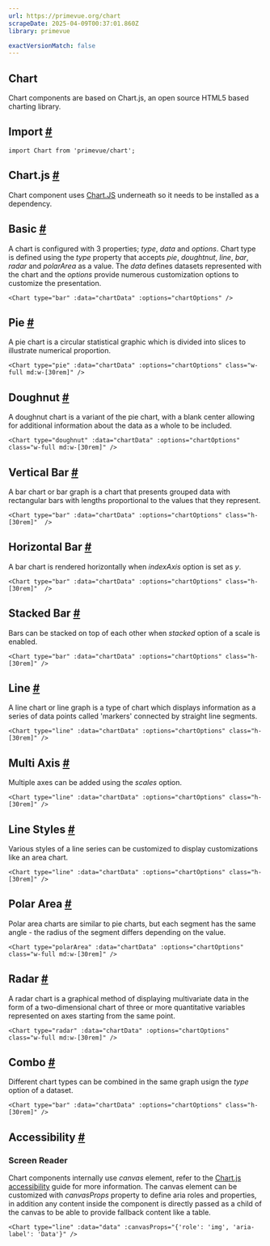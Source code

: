 ```yaml
---
url: https://primevue.org/chart
scrapeDate: 2025-04-09T00:37:01.860Z
library: primevue

exactVersionMatch: false
---
```


## Chart

Chart components are based on Chart.js, an open source HTML5 based charting library.

## Import [#](_chart_.md#import)
```
import Chart from 'primevue/chart';
```
## Chart.js [#](_chart_.md#chartjs)

Chart component uses [Chart.JS](https://chartjs.org/) underneath so it needs to be installed as a dependency.

## Basic [#](_chart_.md#basic)

A chart is configured with 3 properties; _type_, _data_ and _options_. Chart type is defined using the _type_ property that accepts _pie_, _doughtnut_, _line_, _bar_, _radar_ and _polarArea_ as a value. The _data_ defines datasets represented with the chart and the _options_ provide numerous customization options to customize the presentation.
```
<Chart type="bar" :data="chartData" :options="chartOptions" />
```
## Pie [#](_chart_.md#pie)

A pie chart is a circular statistical graphic which is divided into slices to illustrate numerical proportion.
```
<Chart type="pie" :data="chartData" :options="chartOptions" class="w-full md:w-[30rem]" />
```
## Doughnut [#](_chart_.md#doughnut)

A doughnut chart is a variant of the pie chart, with a blank center allowing for additional information about the data as a whole to be included.
```
<Chart type="doughnut" :data="chartData" :options="chartOptions" class="w-full md:w-[30rem]" />
```
## Vertical Bar [#](_chart_.md#vertical)

A bar chart or bar graph is a chart that presents grouped data with rectangular bars with lengths proportional to the values that they represent.
```
<Chart type="bar" :data="chartData" :options="chartOptions" class="h-[30rem]"  />
```
## Horizontal Bar [#](_chart_.md#horizontal)

A bar chart is rendered horizontally when _indexAxis_ option is set as _y_.
```
<Chart type="bar" :data="chartData" :options="chartOptions" class="h-[30rem]"  />
```
## Stacked Bar [#](_chart_.md#stacked)

Bars can be stacked on top of each other when _stacked_ option of a scale is enabled.
```
<Chart type="bar" :data="chartData" :options="chartOptions" class="h-[30rem]" />
```
## Line [#](_chart_.md#line)

A line chart or line graph is a type of chart which displays information as a series of data points called 'markers' connected by straight line segments.
```
<Chart type="line" :data="chartData" :options="chartOptions" class="h-[30rem]" />
```
## Multi Axis [#](_chart_.md#multiaxis)

Multiple axes can be added using the _scales_ option.
```
<Chart type="line" :data="chartData" :options="chartOptions" class="h-[30rem]" />
```
## Line Styles [#](_chart_.md#linestyles)

Various styles of a line series can be customized to display customizations like an area chart.
```
<Chart type="line" :data="chartData" :options="chartOptions" class="h-[30rem]" />
```
## Polar Area [#](_chart_.md#polararea)

Polar area charts are similar to pie charts, but each segment has the same angle - the radius of the segment differs depending on the value.
```
<Chart type="polarArea" :data="chartData" :options="chartOptions" class="w-full md:w-[30rem]" />
```
## Radar [#](_chart_.md#radar)

A radar chart is a graphical method of displaying multivariate data in the form of a two-dimensional chart of three or more quantitative variables represented on axes starting from the same point.
```
<Chart type="radar" :data="chartData" :options="chartOptions" class="w-full md:w-[30rem]" />
```
## Combo [#](_chart_.md#combo)

Different chart types can be combined in the same graph usign the _type_ option of a dataset.
```
<Chart type="bar" :data="chartData" :options="chartOptions" class="h-[30rem]" />
```
## Accessibility [#](_chart_.md#accessibility)

### Screen Reader

Chart components internally use _canvas_ element, refer to the [Chart.js accessibility](https://www.chartjs.org/docs/latest/general/accessibility.html) guide for more information. The canvas element can be customized with _canvasProps_ property to define aria roles and properties, in addition any content inside the component is directly passed as a child of the canvas to be able to provide fallback content like a table.
```
<Chart type="line" :data="data" :canvasProps="{'role': 'img', 'aria-label': 'Data'}" />
```
